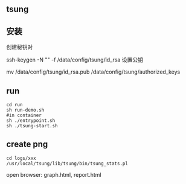 tsung
---

## 安装

创建秘钥对

  ssh-keygen -N "" -f /data/config/tsung/id_rsa
设置公钥

  mv  /data/config/tsung/id_rsa.pub /data/config/tsung/authorized_keys

## run

```
cd run
sh run-demo.sh
#in container
sh ./entrypoint.sh
sh ./tsung-start.sh
```

## create png

```
cd logs/xxx
/usr/local/tsung/lib/tsung/bin/tsung_stats.pl
```

open browser: graph.html, report.html
